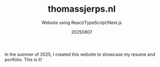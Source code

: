 ﻿---
{
  "title": "thomassjerps.nl",
  "subtitle": "Website using React/TypeScript/Next.js",
  "image": "/portfolio/thomassjerps_nl.png",
  "tags": [
    "solo",
    "programming"
  ],
  "links": [
    {
      "text": "Repository",
      "href": "https://www.github.com/sjerpsthomas/website"
    }
  ],
  "date": "20250807"
}
---

In the summer of 2025, I created this website to showcase my resume and portfolio.
This is it!
